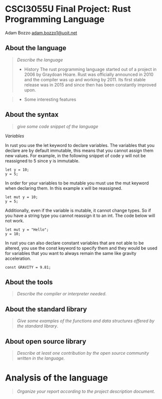 # CSCI3055U Final Project: Rust Programming Language

Adam Bozzo
adam.bozzo1@uoit.net

## About the language

> _Describe the language_
>
> - History
      The rust programming language started out of a project in 2006 by Graydoan Hoare. Rust was officially announced in 2010 and the compiler was up and working by 2011. Its first stable release was in 2015 and since then has been constantly improved upon.
      
> - Some interesting features

## About the syntax

> _give some code snippet of the language_

*Variables*

In rust you use the let keyword to declare variables. The variables that you declare are by default immutable, this means that you cannot assign them new values. For example, in the following snippet of code y will not be reassigned to 5 since y is immutable.
```
let y = 10;
y = 5;
```
In order for your variables to be mutable you must use the mut keyword when declaring them. In this example x will be reassigned.
```
let mut y = 10;
y = 5;
```
Additionally, even if the variable is mutable, it cannot change types. So if you have a string type you cannot reassign it to an int.
The code below will not work.
```
let mut y = "Hello";
y = 10;

```
In rust you can also declare constant variables that are not able to be altered, you use the const keyword to specify them and they would be used for variables that you want to always remain the same like gravity acceleration.
```
const GRAVITY = 9.81;
```

## About the tools

> _Describe the compiler or interpreter needed_.

## About the standard library

> _Give some examples of the functions and data structures
> offered by the standard library_.

## About open source library

> _Describe at least one contribution by the open source
community written in the language._

# Analysis of the language

> _Organize your report according to the project description
document_.


